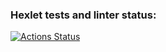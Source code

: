 ### Hexlet tests and linter status:
[![Actions Status](https://github.com/Bulllstorm/frontend-project-44/actions/workflows/hexlet-check.yml/badge.svg)](https://github.com/Bulllstorm/frontend-project-44/actions)